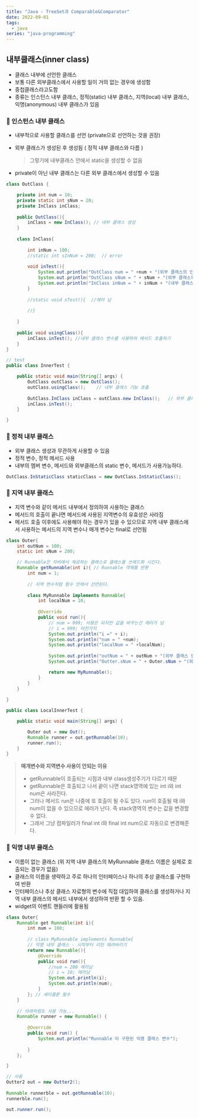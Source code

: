 ```yaml
---
title: "Java - TreeSet과 Comparable&Comparator"
date: 2022-09-01
tags:
  - java
series: "java-programming"
---
```


## 내부클래스(inner class)

* 클래스 내부에 선언한 클래스
* 보통 다른 외부클래스에서 사용할 일이 거의 없는 경우에 생성함
* 중첩클래스라고도함
* 종류는 인스턴스 내부 클래스, 정적(static) 내부 클래스, 지역(local) 내부 클래스, 익명(anonymous) 내부 클래스가 있음



### 📌 인스턴스 내부 클래스

* 내부적으로 사용할 클래스를 선언 (private으로 선언하는 것을 권장)

* 외부 클래스가 생성된 후 생성됨 ( 정적 내부 클래스와 다름 )

  > 그렇기에 내부클래스 안에서 static을 생성할 수 없음

* private이 아닌 내부 클래스는 다른 외부 클래스에서 생성할 수 있음

```java
class OutClass {

	private int num = 10;
	private static int sNum = 20;
	private InClass inClass;
	
	public OutClass(){
		inClass = new InClass(); // 내부 클래스 생성
	}
	
	class InClass{
		
		int inNum = 100;
		//static int sInNum = 200;  // error
		
		void inTest(){
			System.out.println("OutClass num = " +num + "(외부 클래스의 인스턴스 변수)");
			System.out.println("OutClass sNum = " + sNum + "(외부 클래스의 스태틱 변수)");
			System.out.println("InClass inNum = " + inNum + "(내부 클래스의 인스턴스 변수)");
		}
		
	    //static void sTest(){  //에러 남
	    	
	    //}
		
	}
	
	public void usingClass(){
		inClass.inTest(); //내부 클래스 변수를 사용하여 메서드 호출하기
	}
}

// test
public class InnerTest {

	public static void main(String[] args) {
		OutClass outClass = new OutClass();
		outClass.usingClass();    // 내부 클래스 기능 호출
	    
		OutClass.InClass inClass = outClass.new InClass();   // 외부 클래스를 이용하여 내부 클래스 생성, 바로 new해서 만들 수 는 없음
		inClass.inTest();
	}

}

```



### 📌 정적 내부 클래스

* 외부 클래스 생성과 무관하게 사용할 수 있음
* 정적 변수, 정적 메서드 사용
* 내부의 멤버 변수, 메서드와 외부클래스의 static 변수, 메서드가 사용가능하다.

```java
OutClass.InStaticClass staticClass = new OutClass.InStaticClass();
```



### 📌 지역 내부 클래스

* 지역 변수와 같이 메서드 내부에서 정의하여 사용하는 클래스
* 메서드의 호출이 끝나면 메서드에 사용된 지역변수의 유효성은 사라짐
* 메서드 호출 이후에도 사용해야 하는 경우가 있을 수 있으므로 지역 내부 클래스에서 사용하는 메서드의 지역 변수나 매개 변수는 final로 선언됨



```java
class Outer{
	int outNum = 100;
	static int sNum = 200;

    // Runnable은 자바에서 제공하는 클래스로 클래스를 쓰레드화 시킨다.
    Runnable getRunnable(int i){ // Runnable 객체를 반환
        int num = 1;
      
        // 지역 변수처럼 함수 안에서 선언된다.
        
        class MyRunnable implements Runnable{
            int localNum = 10;
            
            @Override
            public void run(){
                // num = 999; 사용은 되지만 값을 바꾸는건 에러가 남
                // i = 999; 마찬가지
                System.out.println("i =" + i); 
				System.out.println("num = " +num);  
				System.out.println("localNum = " +localNum);
					
				System.out.println("outNum = " + outNum + "(외부 클래스 인스턴스 변수)");
				System.out.println("Outter.sNum = " + Outer.sNum + "(외부 클래스 정적 변수)");

                return new MyRunnable();
            }
        }
    }
	
}

public class LocalInnerTest {

	public static void main(String[] args) {

		Outer out = new Out();
        Runnable runner = out.getRunnable(10);
        runner.run();
	}
}

```

> **매개변수와 지역변수 사용이 안되는 이유** <br/>
>
> * getRunnable이 호출되는 시점과 내부 class생성주기가 다르기 때문
> * getRunnable은 호출되고 나서 끝이 나면 stack영역에 있는 int i와 int num은 사라진다.
> * 그러나 메서드 run은 나중에 또 호출이 될 수도 있다. run이 호출될 때 i와 num이 없을 수 있으므로 에러가 난다. 즉 stack영역의 변수는 값을 변경할 수 없다.
> * 그래서 그냥 컴파일러가 final int i와 final int num으로 자동으로 변경해준다.









### 📌 익명 내부 클래스

* 이름이 없는 클래스 (위 지역 내부 클래스의 MyRunnable 클래스 이름은 실제로 호출되는 경우가 없음)
* 클래스의 이름을 생략하고 주로 하나의 인터페이스나 하나의 추상 클래스를 구현하여 반환
* 인터페이스나 추상 클래스 자료형의 변수에 직접 대입하여 클래스를 생성하거나 지역 내부 클래스의 메서드 내부에서 생성하여 반환 할 수 있음.
* widget의 이벤트 핸들러에 활용됨

```java
class Outer{
    Runnable get Runnable(int i){
        int num = 100;
        
        // class MyRunnable implements Runnable{
        // 익명 내부 클래스 - 시작부터 리턴 때려버리기
        return new Runnable(){
            @Override
            public void run(){
                //num = 200 에러남
                // i = 10; 에러남
                System.out.println(i);
				System.out.println(num);
            }
        }; // 세미콜론 필수
    }
    
    // 아래처럼도 사용 가능...
    Runnable runner = new Runnable() {
		
		@Override
		public void run() {
			System.out.println("Runnable 이 구현된 익명 클래스 변수");
			
		}
	};

}
```



```java
// 사용
Outter2 out = new Outter2();
	
Runnable runnerble = out.getRunnable(10);
runnerble.run();

out.runner.run();

```

